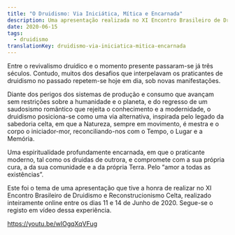 ```yaml
---
title: "O Druidismo: Via Iniciática, Mítica e Encarnada"
description: Uma apresentação realizada no XI Encontro Brasileiro de Druidismo e Reconstrucionismo Celta.
date: 2020-06-15
tags:
  - druidismo
translationKey: druidismo-via-iniciatica-mitica-encarnada
---
```


Entre o revivalismo druídico e o momento presente passaram-se já três séculos. Contudo, muitos dos desafios que interpelavam os praticantes de druidismo no passado repetem-se hoje em dia, sob novas manifestações.

Diante dos perigos dos sistemas de produção e consumo que avançam sem restrições sobre a humanidade e o planeta, e do regresso de um saudosismo romântico que rejeita o conhecimento e a modernidade, o druidismo posiciona-se como uma via alternativa, inspirada pelo legado da sabedoria celta, em que a Natureza, sempre em movimento, é mestra e o corpo o iniciador-mor, reconciliando-nos com o Tempo, o Lugar e a Memória.

Uma espiritualidade profundamente encarnada, em que o praticante moderno, tal como os druidas de outrora, e compromete com a sua própria cura, a da sua comunidade e a da própria Terra. Pelo “amor a todas as existências”.

Este foi o tema de uma apresentação que tive a honra de realizar no XI Encontro Brasileiro de Druidismo e Reconstrucionismo Celta, realizado inteiramente online entre os dias 11 e 14 de Junho de 2020. Segue-se o registo em vídeo dessa experiência.

https://youtu.be/wIOgqXqVFug
